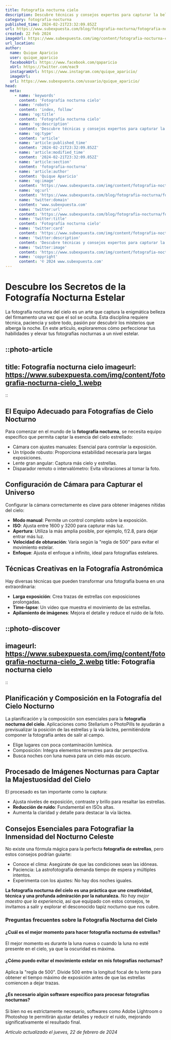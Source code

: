 ```yaml
---
title: Fotografía nocturna cielo
description: Descubre técnicas y consejos expertos para capturar la belleza del cielo nocturno con tu cámara. Transforma la oscuridad en arte.
category: fotografia-nocturna
published_time: 2024-02-21T23:32:09.852Z
url: https://www.subexpuesta.com/blog/fotografia-nocturna/fotografia-nocturna-cielo
created: 22 Feb 2024
imageUrl: https://www.subexpuesta.com/img/content/fotografia-nocturna-cielo_1.webp
url_location:
author:
  name: Quique Aparicio
  user: quique_aparicio
  facebookUrl: https://www.facebook.com/qaparicio
  xUrl: https://twitter.com/eac9
  instagramUrl: https://www.instagram.com/quique_aparicio/
  imageUrl: 
  url: https://www.subexpuesta.com/usuario/quique_aparicio/
head:
  meta:
    - name: 'keywords'
      content: 'Fotografía nocturna cielo'
    - name: 'robots'
      content: 'index, follow'
    - name: 'og:title'
      content: 'Fotografía nocturna cielo'
    - name: 'og:description'
      content: 'Descubre técnicas y consejos expertos para capturar la belleza del cielo nocturno con tu cámara. Transforma la oscuridad en arte.'
    - name: 'og:type'
      content: 'article'
    - name: 'article:published_time'
      content: '2024-02-21T23:32:09.852Z'
    - name: 'article:modified_time'
      content: '2024-02-21T23:32:09.852Z'
    - name: 'article:section'
      content: 'fotografia-nocturna'
    - name: 'article:author'
      content: 'Quique Aparicio'
    - name: 'og:image'
      content: 'https://www.subexpuesta.com/img/content/fotografia-nocturna-cielo_1.webp'
    - name: 'og:url'
      content: 'https://www.subexpuesta.com/blog/fotografia-nocturna/fotografia-nocturna-cielo'
    - name: 'twitter:domain'
      content: 'www.subexpuesta.com'
    - name: 'twitter:url'
      content: 'https://www.subexpuesta.com/blog/fotografia-nocturna/fotografia-nocturna-cielo'
    - name: 'twitter:title'
      content: 'Fotografía nocturna cielo'
    - name: 'twitter:card'
      content: 'https://www.subexpuesta.com/img/content/fotografia-nocturna-cielo_1.webp'
    - name: 'twitter:description'
      content: 'Descubre técnicas y consejos expertos para capturar la belleza del cielo nocturno con tu cámara. Transforma la oscuridad en arte.'
    - name: 'twitter:image'
      content: 'https://www.subexpuesta.com/img/content/fotografia-nocturna-cielo_1.webp'
    - name: 'copyright'
      content: '© 2024 www.subexpuesta.com'
---
```

# Descubre los Secretos de la Fotografía Nocturna Estelar

La fotografía nocturna del cielo es un arte que captura la enigmática belleza del firmamento una vez que el sol se oculta. Esta disciplina requiere técnica, paciencia y sobre todo, pasión por descubrir los misterios que alberga la noche. En este artículo, exploraremos cómo perfeccionar tus habilidades y elevar tus fotografías nocturnas a un nivel estelar.


::photo-article
---
title: Fotografía nocturna cielo
imageurl: https://www.subexpuesta.com/img/content/fotografia-nocturna-cielo_1.webp
---
::


## El Equipo Adecuado para Fotografías de Cielo Nocturno

Para comenzar en el mundo de la **fotografía nocturna**, se necesita equipo específico que permita captar la esencia del cielo estrellado:

- Cámara con ajustes manuales: Esencial para controlar la exposición.
- Un trípode robusto: Proporciona estabilidad necesaria para largas exposiciones.
- Lente gran angular: Captura más cielo y estrellas.
- Disparador remoto o intervalómetro: Evita vibraciones al tomar la foto.

## Configuración de Cámara para Capturar el Universo

Configurar la cámara correctamente es clave para obtener imágenes nítidas del cielo:

- **Modo manual**: Permite un control completo sobre la exposición.
- **ISO**: Ajusta entre 1600 y 3200 para capturar más luz.
- **Apertura**: Utiliza la más amplia posible, por ejemplo, f/2.8, para dejar entrar más luz.
- **Velocidad de obturación**: Varía según la "regla de 500" para evitar el movimiento estelar.
- **Enfoque**: Ajusta el enfoque a infinito, ideal para fotografías estelares.

## Técnicas Creativas en la Fotografía Astronómica

Hay diversas técnicas que pueden transformar una fotografía buena en una extraordinaria:

- **Larga exposición**: Crea trazas de estrellas con exposiciones prolongadas.
- **Time-lapse**: Un vídeo que muestra el movimiento de las estrellas.
- **Apilamiento de imágenes**: Mejora el detalle y reduce el ruido de la foto.


::photo-discover
---
imageurl: https://www.subexpuesta.com/img/content/fotografia-nocturna-cielo_2.webp
title: Fotografía nocturna cielo
---
::


## Planificación y Composición en la Fotografía del Cielo Nocturno

La planificación y la composición son esenciales para la **fotografía nocturna del cielo**. Aplicaciones como Stellarium o PhotoPills te ayudarán a previsualizar la posición de las estrellas y la vía láctea, permitiéndote componer la fotografía antes de salir al campo.

- Elige lugares con poca contaminación lumínica.
- Composición: Integra elementos terrestres para dar perspectiva.
- Busca noches con luna nueva para un cielo más oscuro.

## Procesado de Imágenes Nocturnas para Captar la Majestuosidad del Cielo

El procesado es tan importante como la captura:

- Ajusta niveles de exposición, contraste y brillo para resaltar las estrellas.
- **Reducción de ruido**: Fundamental en ISOs altas.
- Aumenta la claridad y detalle para destacar la vía láctea.

## Consejos Esenciales para Fotografiar la Inmensidad del Nocturno Celeste

No existe una fórmula mágica para la perfecta **fotografía de estrellas**, pero estos consejos podrían guiarte:

- Conoce el clima: Asegúrate de que las condiciones sean las idóneas.
- Paciencia: La astrofotografía demanda tiempo de espera y múltiples intentos.
- Experimenta con los ajustes: No hay dos noches iguales.

**La fotografía nocturna del cielo es una práctica que une creatividad, técnica y una profunda admiración por la naturaleza.** *No hay mejor maestro que la experiencia*, así que equipado con estos consejos, te invitamos a salir y explorar el desconocido tapiz nocturno que nos cubre.

### Preguntas frecuentes sobre la Fotografía Nocturna del Cielo

#### ¿Cuál es el mejor momento para hacer fotografía nocturna de estrellas?
El mejor momento es durante la luna nueva o cuando la luna no esté presente en el cielo, ya que la oscuridad es máxima.

#### ¿Cómo puedo evitar el movimiento estelar en mis fotografías nocturnas?
Aplica la "regla de 500". Divide 500 entre la longitud focal de tu lente para obtener el tiempo máximo de exposición antes de que las estrellas comiencen a dejar trazas.

#### ¿Es necesario algún software específico para procesar fotografías nocturnas?
Si bien no es estrictamente necesario, softwares como Adobe Lightroom o Photoshop te permitirán ajustar detalles y reducir el ruido, mejorando significativamente el resultado final.

_Artículo actualizado el jueves, 22 de febrero de 2024_